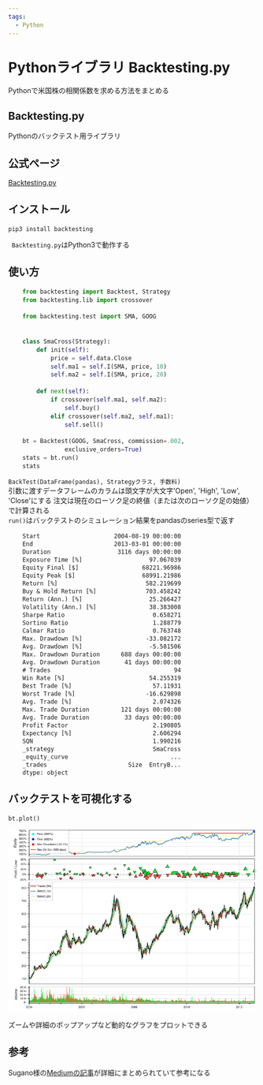 ```yaml
---
tags:
  - Python
---
```


# Pythonライブラリ Backtesting.py
Pythonで米国株の相関係数を求める方法をまとめる

## Backtesting.py
Pythonのバックテスト用ライブラリ

## 公式ページ
[Backtesting.py](https://kernc.github.io/backtesting.py/)

## インストール
    pip3 install backtesting
` Backtesting.py`はPython3で動作する

## 使い方
```py
    from backtesting import Backtest, Strategy
    from backtesting.lib import crossover

    from backtesting.test import SMA, GOOG


    class SmaCross(Strategy):
        def init(self):
            price = self.data.Close
            self.ma1 = self.I(SMA, price, 10)
            self.ma2 = self.I(SMA, price, 20)

        def next(self):
            if crossover(self.ma1, self.ma2):
                self.buy()
            elif crossover(self.ma2, self.ma1):
                self.sell()

    bt = Backtest(GOOG, SmaCross, commission=.002,
                exclusive_orders=True)
    stats = bt.run()
    stats
```
`BackTest(DataFrame(pandas), Strategyクラス, 手数料)`<br/>
引数に渡すデータフレームのカラムは頭文字が大文字'Open', 'High', 'Low', 'Close'にする
注文は現在のローソク足の終値（または次のローソク足の始値）で計算される<br/>
`run()`はバックテストのシミュレーション結果をpandasのseries型で返す
```
    Start                     2004-08-19 00:00:00
    End                       2013-03-01 00:00:00
    Duration                   3116 days 00:00:00
    Exposure Time [%]                   97.067039
    Equity Final [$]                  68221.96986
    Equity Peak [$]                   68991.21986
    Return [%]                         582.219699
    Buy & Hold Return [%]              703.458242
    Return (Ann.) [%]                   25.266427
    Volatility (Ann.) [%]               38.383008
    Sharpe Ratio                         0.658271
    Sortino Ratio                        1.288779
    Calmar Ratio                         0.763748
    Max. Drawdown [%]                  -33.082172
    Avg. Drawdown [%]                   -5.581506
    Max. Drawdown Duration      688 days 00:00:00
    Avg. Drawdown Duration       41 days 00:00:00
    # Trades                                   94
    Win Rate [%]                        54.255319
    Best Trade [%]                       57.11931
    Worst Trade [%]                    -16.629898
    Avg. Trade [%]                       2.074326
    Max. Trade Duration         121 days 00:00:00
    Avg. Trade Duration          33 days 00:00:00
    Profit Factor                        2.190805
    Expectancy [%]                       2.606294
    SQN                                  1.990216
    _strategy                            SmaCross
    _equity_curve                             ...
    _trades                       Size  EntryB...
    dtype: object
```
## バックテストを可視化する
```
bt.plot()
```
![backtesting](img/backtesting_plot.png)

ズームや詳細のポップアップなど動的なグラフをプロットできる

## 参考
Sugano様の[Mediumの記事](https://yuyasugano.medium.com/backtesting-py%E3%82%92%E3%81%AF%E3%81%98%E3%82%81%E3%81%8B%E3%82%89-backtesting-0-1-7-7b7aa2c662df)が詳細にまとめられていて参考になる
